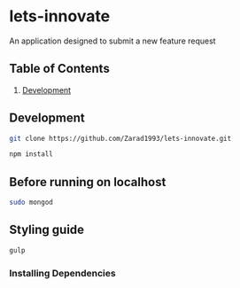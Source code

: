# lets-innovate
An application designed to submit a new feature request 


## Table of Contents
1. [Development](#development)

## Development

```sh
git clone https://github.com/Zarad1993/lets-innovate.git
```

```sh
npm install
```
## Before running on localhost 
```sh
sudo mongod
```

## Styling guide
```sh
gulp
```


### Installing Dependencies

